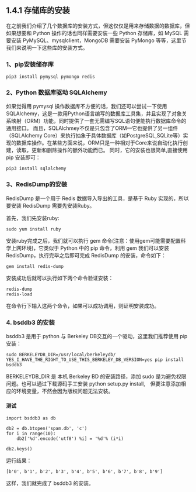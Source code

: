## 1.4.1 存储库的安装

在之前我们介绍了几个数据库的安装方式，但这仅仅是用来存储数据的数据库，但如果想要和 Python 操作的话也同样需要安装一些 Python 存储库，如 MySQL 需要安装 PyMySQL、mysqlclient，MongoDB 需要安装 PyMongo 等等，这里节我们来说明一下这些库的安装方式。

### 1、pip安装储存库

`pip3 install pymysql pymongo redis`

### 2、Python 数据库驱动 SQLAlchemy
如果觉得用 pymysql 操作数据库不方便的话，我们还可以尝试一下使用SQLAlchemy，这是一款用Python语言编写的数据库工具集，并且实现了对象关系映射（ORM）功能，同时提供了一套无需编写SQL语句便能执行数据库命令的通用接口。
而且，SQLAlchmey不仅是只包含了ORM—它也提供了另一组件（SQLAlchemy Core）来执行抽象于具体数据库（如PostgreSQL,SQLite等）实现的数据库操作。在某些方面来说，ORM只是一种相对于Core来说自动化执行创建，读取，更新和删除操作的额外功能而已。
同时，它的安装也很简单,直接使用 pip 安装即可：

`pip3 install sqlalchemy`

### 3、RedisDump的安装
RedisDump 是一个用于 Redis 数据导入导出的工具，是基于 Ruby 实现的，所以要安装 RedisDump 需要先安装Ruby。

首先，我们先安装ruby:

`sudo yum install ruby`

安装ruby完成之后，我们就可以执行 gem 命令(注意：使用gem可能需要配置科学上网环境)，它类似于 Python 中的 pip 命令，利用 gem 我们可以安装 RedisDump，执行完毕之后即可完成 RedisDump 的安装，命令如下：

`gem install redis-dump`

安装成功后就可以执行如下两个命令验证安装：

```
redis-dump
redis-load
```

在命令行下输入这两个命令，如果可以成功调用，则证明安装成功。

### 4. bsddb3 的安装
bsddb3 是用于 python 与 Berkeley DB交互的一个驱动，这里我们推荐使用 pip 安装：

`sudo BERKELEYDB_DIR=/usr/local/berkeleydb/ YES_I_HAVE_THE_RIGHT_TO_USE_THIS_BERKELEY_DB_VERSION=yes pip install bsddb3`

BERKELEYDB_DIR 是 本机 Berkeley BD 的安装路径，添加 sudo 是为避免权限问题。也可以通过下载源码手工安装 python setup.py install,　但要注意添加相应的环境变量，不然会因为版权问题无法安装。

#### 测试

```
import bsddb3 as db

db2 = db.btopen('spam.db', 'c')
for i in range(10):
    db2['%d'.encode('utf8') %i] = '%d'% (i*i)

db2.keys()
```

运行结果：

`[b'0', b'1', b'2', b'3', b'4', b'5', b'6', b'7', b'8', b'9']`

这样，我们就完成了 bsddb3 的安装。